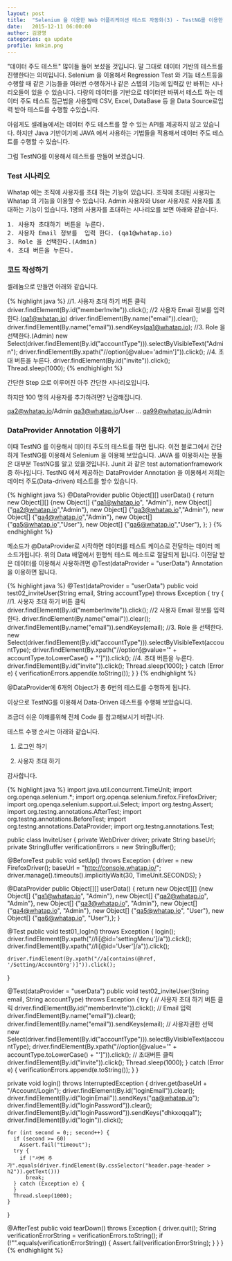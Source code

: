 ```yaml
---
layout: post
title:  "Selenium 을 이용한 Web 어플리케이션 테스트 자동화(3) - TestNG를 이용한 데이터 주도(Data-driven) 테스트 맛보기"
date:   2015-12-11 06:00:00
author: 김광명
categories: qa update
profile: kmkim.png
---
```

"데이터 주도 테스트" 많이들 들어 보셨을 것입니다. 말 그대로 데이터 기반의 테스트를 진행한다는 의미입니다. 
Selenium 을 이용해서 Regression Test 와 기능 테스트등을 수행할 때 같은 기능들을 여러번 수행하거나 같은 스텝의 기능에 입력값 만 바뀌는 시나리오들이 있을 수 있습니다. 
다량의 데이터를 기반으로 데이터만 바꿔서 테스트 하는 데이터 주도 테스트 접근법을 사용할때 CSV, Excel, DataBase 등 을 Data Source로입력 받아 테스트를 수행할 수있습니다.

아쉽게도 셀레늄에서는 데이터 주도 테스트를 할 수 있는 API를 제공하지 않고 있습니다.
하지만 Java 기반이기에 JAVA 에서 사용하는 기법들을 적용해서 데이터 주도 테스트를 수행할 수 있습니다.

그럼 TestNG를 이용해서 테스트를 만들어 보겠습니다.

### Test 시나리오 ###
Whatap 에는 조직에 사용자를 초대 하는 기능이 있습니다.
조직에 초대된 사용자는 Whatap 의 기능을 이용할 수 있습니다. Admin 사용자와 User 사용자로 사용자를 초대하는 기능이 있습니다.
1명의 사용자를 초대하는 시나리오를 보면 아래와 같습니다.

<pre>
1. 사용자 초대하기 버튼을 누른다.
2. 사용자 Email 정보를  입력 한다. (qa1@whatap.io)
3. Role 을 선택한다.(Admin)
4. 초대 버튼을 누른다.
</pre>

### 코드 작성하기 ###
셀레늄으로 만들면 아래와 같습니다.

{% highlight java %}
//1. 사용자 초대 하기 버튼 클릭
driver.findElement(By.id("memberInvite")).click();
//2 사용자 Email 정보를  입력 한다.(qa1@whatap.io)
driver.findElement(By.name("email")).clear();
driver.findElement(By.name("email")).sendKeys(qa1@whatap.io);
//3. Role 을 선택한다.(Admin)
new Select(driver.findElement(By.id("accountType"))).selectByVisibleText("Admin");
driver.findElement(By.xpath("//option[@value='admin']")).click();
//4. 초대 버튼을 누른다.
driver.findElement(By.id("invite")).click();
Thread.sleep(1000);
{% endhighlight %}

간단한 Step 으로 이루어진 아주 간단한 시나리오입니다.

하지만 100 명의 사용자를 추가하려면? 난감해집니다.

qa2@whatap.io/Admin
qa3@whatap.io/User
...
qa99@whatap.io/Admin

### DataProvider Annotation 이용하기 ###
이때 TestNG 를 이용해서 데이터 주도의 테스트를 하면 됩니다.
이전 블로그에서 간단하게 TestNG를 이용해서 Selenium 을 이용해 보았습니다.
JAVA 를 이용하시는 분들은 대부분 TestNG를 알고 있을것입니다. Junit 과 같은 test automationframework 중 하나입니다. 
TestNG 에서 제공하는 DataProvider Annotation 을 이용해서 저희는 데이터 주도(Data-driven) 테스트를 할수 있습니다.

{% highlight java %}
@DataProvider
  public Object[][] userData() {
    return new Object[][] {new Object[] {"qa1@whatap.io", "Admin"},
        new Object[] {"qa2@whatap.io","Admin"},
        new Object[] {"qa3@whatap.io","Admin"},
        new Object[] {"qa4@whatap.io","Admin"},
        new Object[] {"qa5@whatap.io","User"},
        new Object[] {"qa6@whatap.io","User"},
    };
  }
{% endhighlight %}

메소드가 @DataProvider로 시작하면 데이터를 테스트 케이스로 전달하는 데이터 메소드가됩니다. 위의 Data 배열에서 한행씩 테스트 메소드로 절달되게 됩니다.
이전달 받은 데이터를 이용해서 사용하려면 @Test(dataProvider = "userData") Annotation 을 이용하면 됩니다. 

{% highlight java %}
 @Test(dataProvider = "userData")
  public void test02_inviteUser(String email, String accountType) throws Exception {
    try {
      //1. 사용자 초대 하기 버튼 클릭
      driver.findElement(By.id("memberInvite")).click();
      //2 사용자 Email 정보를  입력 한다.
      driver.findElement(By.name("email")).clear();
      driver.findElement(By.name("email")).sendKeys(email);
      //3. Role 을 선택한다.
      new Select(driver.findElement(By.id("accountType"))).selectByVisibleText(accountType);
      driver.findElement(By.xpath("//option[@value='" + accountType.toLowerCase() + "']")).click();
      //4. 초대 버튼을 누른다.
      driver.findElement(By.id("invite")).click();
      Thread.sleep(1000);
    } catch (Error e) {
      verificationErrors.append(e.toString());
    }
  }
  {% endhighlight %}

@DataProvider에 6개의 Object가 총 6번의 테스트를 수행하게 됩니다.

이상으로 TestNG를 이용해서 Data-Driven 테스트를 수행해 보았습니다.

조금더 쉬운 이해를위해 전체 Code 를 참고해보시기 바랍니다.

테스트 수행 순서는 아래와 같습니다. 

1. 로그인 하기

2. 사용자 초대 하기

감사합니다.

{% highlight java %}
import java.util.concurrent.TimeUnit;
import org.openqa.selenium.*;
import org.openqa.selenium.firefox.FirefoxDriver;
import org.openqa.selenium.support.ui.Select;
import org.testng.Assert;
import org.testng.annotations.AfterTest;
import org.testng.annotations.BeforeTest;
import org.testng.annotations.DataProvider;
import org.testng.annotations.Test;

public class InviteUser {
  private WebDriver driver;
  private String baseUrl;
  private StringBuffer verificationErrors = new StringBuffer();

  @BeforeTest
  public void setUp() throws Exception {
    driver = new FirefoxDriver();
    baseUrl = "http://console.whatap.io/";
    driver.manage().timeouts().implicitlyWait(30, TimeUnit.SECONDS);
  }

  @DataProvider
  public Object[][] userData() {
    return new Object[][] {new Object[] {"qa1@whatap.io", "Admin"},
        new Object[] {"qa2@whatap.io", "Admin"}, new Object[] {"qa3@whatap.io", "Admin"},
        new Object[] {"qa4@whatap.io", "Admin"}, new Object[] {"qa5@whatap.io", "User"},
        new Object[] {"qa6@whatap.io", "User"},};
  }

  @Test
  public void test01_logIn() throws Exception {
    login();
    driver.findElement(By.xpath("//li[@id='settingMenu']/a")).click();
    driver.findElement(By.xpath("//li[@id='User']/a")).click();

    driver.findElement(By.xpath("//a[contains(@href, '/Setting/AccountOrg')]")).click();
  }

  @Test(dataProvider = "userData")
  public void test02_inviteUser(String email, String accountType) throws Exception {
    try {
      // 사용자 초대 하기 버튼 클릭
      driver.findElement(By.id("memberInvite")).click();
      // Email 입력
      driver.findElement(By.name("email")).clear();
      driver.findElement(By.name("email")).sendKeys(email);
      // 사용자권한 선택
      new Select(driver.findElement(By.id("accountType"))).selectByVisibleText(accountType);
      driver.findElement(By.xpath("//option[@value='" + accountType.toLowerCase() + "']")).click();
      // 초대버튼 클릭
      driver.findElement(By.id("invite")).click();
      Thread.sleep(1000);
    } catch (Error e) {
      verificationErrors.append(e.toString());
    }
  }

  private void login() throws InterruptedException {
    driver.get(baseUrl + "/Account/Login");
    driver.findElement(By.id("loginEmail")).clear();
    driver.findElement(By.id("loginEmail")).sendKeys("qa@whatap.io");
    driver.findElement(By.id("loginPassword")).clear();
    driver.findElement(By.id("loginPassword")).sendKeys("dhkxoqqa1");
    driver.findElement(By.id("login")).click();

    for (int second = 0;; second++) {
      if (second >= 60)
        Assert.fail("timeout");
      try {
        if ("서버 추가".equals(driver.findElement(By.cssSelector("header.page-header > h2")).getText()))
          break;
      } catch (Exception e) {
      }
      Thread.sleep(1000);
    }
  }

  @AfterTest
  public void tearDown() throws Exception {
    driver.quit();
    String verificationErrorString = verificationErrors.toString();
    if (!"".equals(verificationErrorString)) {
      Assert.fail(verificationErrorString);
    }
  }
}
{% endhighlight %}